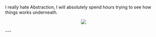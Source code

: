 
I really hate Abstraction, I will absolutely spend hours trying to see how things works underneath.

<p align="center">
  <img src="https://skillicons.dev/icons?i=html,css,js,ts,react,nextjs,redux,tailwind,mongodb,supabase" />
</p>
</p>
---

